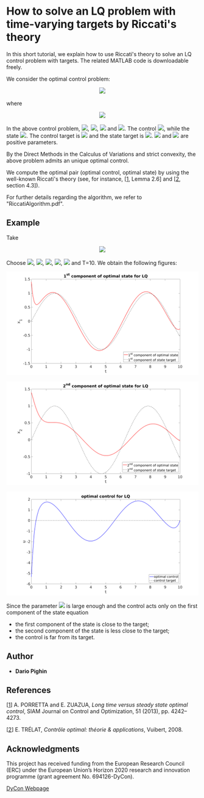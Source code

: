 # How to solve an LQ problem with time-varying targets by Riccati's theory

In this short tutorial, we explain how to use Riccati's theory to solve an LQ control problem with targets. The related MATLAB code is downloadable freely.

We consider the optimal control problem:

<p align="center"><img src="https://latex.codecogs.com/gif.latex?%5Cmin_%7Bu%5Cin%20L%5E2%280%2CT%29%7DJ%28u%29%3D%5Cfrac12%20%5Cleft%5B%20%5Cint_0%5ET%20%5C%7Cu%28t%29-q%28t%29%5C%7C%5E2%20dt&plus;%5Cbeta%5Cint_0%5ET%20%5C%7CC%28x%28t%29-z%28t%29%29%5C%7C%5E2%20dt&plus;%5Cgamma%20%5C%7CD%28x%28T%29-z%28T%29%29%5C%7C%5E2%5Cright%5D%2C"></p>

where

<p align="center"><img src="https://latex.codecogs.com/gif.latex?%5Cbegin%7Bcases%7D%20%5Cfrac%7Bd%7D%7Bdt%7Dx%28t%29&plus;Ax%28t%29%3DBu%28t%29%5Chspace%7B0.6%20cm%7D%20%26%20t%5Cin%20%280%2CT%29%5C%5C%20x%280%29%3Dx_0.%20%5Cend%7Bcases%7D"></p>

In the above control problem, <img src="https://latex.codecogs.com/gif.latex?A%5Cin%5Cmathcal%7BM%7D_%7Bn%5Ctimes%20n%7D">, <img src="https://latex.codecogs.com/gif.latex?B%5Cin%20%5Cmathcal%7BM%7D_%7Bn%5Ctimes%20m%7D">, <img src="https://latex.codecogs.com/gif.latex?C%5Cin%20%5Cmathcal%7BM%7D_%7Br%5Ctimes%20n%7D"> and <img src="https://latex.codecogs.com/gif.latex?D%5Cin%5Cmathcal%7BM%7D_%7Br%5Ctimes%20n%7D">. The control <img src="https://latex.codecogs.com/gif.latex?u%3A%5B0%2CT%5D%5Clongrightarrow%20%5Cmathbb%7BR%7D%5Em">, while the state <img src="https://latex.codecogs.com/gif.latex?x%3A%5B0%2CT%5D%5Clongrightarrow%20%5Cmathbb%7BR%7D%5En">. The control target is <img src="https://latex.codecogs.com/gif.latex?q%5Cin%20C%5E1%28%5B0%2CT%5D%3B%5Cmathbb%7BR%7D%5Em%29"> and the state target is <img src="https://latex.codecogs.com/gif.latex?z%5Cin%20C%5E1%28%5B0%2CT%5D%3B%5Cmathbb%7BR%7D%5En%29">. <img src="https://latex.codecogs.com/gif.latex?%5Cbeta%5Cgeq%200"> and <img src="https://latex.codecogs.com/gif.latex?%5Cgamma%5Cgeq%200"> are positive parameters.

By the Direct Methods in the Calculus of Variations and strict convexity, the above problem admits an unique optimal control.

We compute the optimal pair (optimal control, optimal state) by using the well-known Riccati's theory (see, for instance, [[1](https://epubs.siam.org/doi/pdf/10.1137/130907239), Lemma 2.6] and [[2](https://www.ljll.math.upmc.fr/trelat/fichiers/livreopt2.pdf), section 4.3]).

For further details regarding the algorithm, we refer to "RiccatiAlgorithm.pdf".

## Example

Take
<p align="center"><img src="https://latex.codecogs.com/gif.latex?A%3D%20%5Cbegin%7Bpmatrix%7D%202%26-1%5C%5C%20-1%262%20%5Cend%7Bpmatrix%7D%2C%5Chspace%7B0.2%20cm%7DB%3D%20%5Cbegin%7Bpmatrix%7D%201%5C%5C%200%20%5Cend%7Bpmatrix%7D%2C%5Chspace%7B0.2%20cm%7DC%3D%20%5Cbegin%7Bpmatrix%7D%201%260%5C%5C%200%261%20%5Cend%7Bpmatrix%7D%2C%5Chspace%7B0.2%20cm%7D%5Cmbox%7Band%7D%5Chspace%7B0.2%20cm%7DD%3D%20%5Cbegin%7Bpmatrix%7D%200%260%5C%5C%200%260%20%5Cend%7Bpmatrix%7D."></p>

Choose <img src="https://latex.codecogs.com/gif.latex?%5Cbeta%3D26">, <img src="https://latex.codecogs.com/gif.latex?%5Cgamma%3D0">, <img src="https://latex.codecogs.com/gif.latex?x_0%3D%5B1.4%3B1.4%5D">, <img src="https://latex.codecogs.com/gif.latex?q%5Cequiv%200">, <img src="https://latex.codecogs.com/gif.latex?z%28t%29%3D%5B%5Csin%28t%29%3B%5Csin%28t%29%5D"> and T=10. We obtain the following figures:

<p align="center">
  <img src="state_1.png">
</p>

<p align="center">
  <img src="state_2.png">
</p>

<p align="center">
  <img src="control.png">
</p>

Since the parameter <img src="https://latex.codecogs.com/gif.latex?%5Cbeta"> is large enough and the control acts only on the first component of the state equation
- the first component of the state is close to the target;
- the second component of the state is less close to the target;
- the control is far from its target.





## Author

* **Dario Pighin**

## References

[[1](https://epubs.siam.org/doi/pdf/10.1137/130907239)] A. PORRETTA and E. ZUAZUA, _Long time versus steady state optimal control_, SIAM Journal
on Control and Optimization, 51 (2013), pp. 4242–4273.

[[2](https://www.ljll.math.upmc.fr/trelat/fichiers/livreopt2.pdf)] E. TRÉLAT, _Contrôle optimal: théorie & applications_, Vuibert, 2008.

## Acknowledgments

This project has received funding from the European Research Council (ERC) under the European  Union’s Horizon 2020 research and innovation programme (grant agreement No. 694126-DyCon).
 
[DyCon Webpage](http://cmc.deusto.eus/dycon/)
